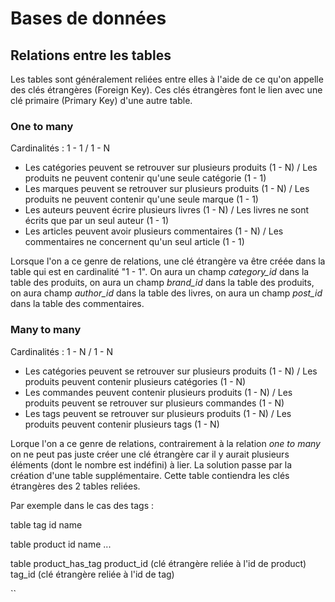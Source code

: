 # Bases de données

## Relations entre les tables

Les tables sont généralement reliées entre elles à l'aide de ce qu'on appelle des clés étrangères (Foreign Key). Ces clés étrangères font le lien avec une clé primaire (Primary Key) d'une autre table.

### One to many

Cardinalités : 1 - 1 / 1 - N

* Les catégories peuvent se retrouver sur plusieurs produits (1 - N) / Les produits ne peuvent contenir qu'une seule catégorie (1 - 1)
* Les marques peuvent se retrouver sur plusieurs produits (1 - N) / Les produits ne peuvent contenir qu'une seule marque (1 - 1)
* Les auteurs peuvent écrire plusieurs livres (1 - N) / Les livres ne sont écrits que par un seul auteur (1 - 1)
* Les articles peuvent avoir plusieurs commentaires (1 - N) / Les commentaires ne concernent qu'un seul article (1 - 1)

Lorsque l'on a ce genre de relations, une clé étrangère va être créée dans la table qui est en cardinalité "1 - 1". On aura un champ *category_id* dans la table des produits, on aura un champ *brand_id* dans la table des produits, on aura champ *author_id* dans la table des livres, on aura un champ *post_id* dans la table des commentaires.

### Many to many

Cardinalités : 1 - N / 1 - N

* Les catégories peuvent se retrouver sur plusieurs produits (1 - N) / Les produits peuvent contenir plusieurs catégories (1 - N)
* Les commandes peuvent contenir plusieurs produits (1 - N) / Les produits peuvent se retrouver sur plusieurs commandes (1 - N)
* Les tags peuvent se retrouver sur plusieurs produits (1 - N) / Les produits peuvent contenir plusieurs tags (1 - N)

Lorque l'on a ce genre de relations, contrairement à la relation *one to many* on ne peut pas juste créer une clé étrangère car il y aurait plusieurs éléments (dont le nombre est indéfini) à lier. La solution passe par la création d'une table supplémentaire. Cette table contiendra les clés étrangères des 2 tables reliées.

Par exemple dans le cas des tags :

table tag
id
name

table product
id
name
...

table product_has_tag
product_id (clé étrangère reliée à l'id de product)
tag_id (clé étrangère reliée à l'id de tag)

``
